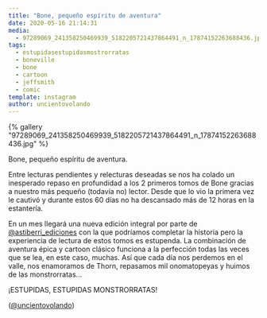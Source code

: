 ```yaml
---
title: "Bone, pequeño espíritu de aventura"
date: 2020-05-16 21:14:31
media: 
  - 97289069_241358250469939_5182205721437864491_n_17874152263688436.jpg
tags: 
  - estupidasestupidasmostrorratas
  - boneville
  - bone
  - cartoon
  - jeffsmith
  - comic
template: instagram
author: uncientovolando
---
```


{% gallery "97289069_241358250469939_5182205721437864491_n_17874152263688436.jpg" %}

Bone, pequeño espíritu de aventura.

Entre lecturas pendientes y relecturas deseadas se nos ha colado un inesperado repaso en profundidad a los 2 primeros tomos de Bone gracias a nuestro más pequeño (todavía no) lector. Desde que lo vio la primera vez le cautivó y durante estos 60 días no ha descansado más de 12 horas en la estantería.

En un mes llegará una nueva edición integral por parte de [@astiberri_ediciones](https://instagram.com/astiberri_ediciones) con la que podríamos completar la historia pero la experiencia de lectura de estos tomos es estupenda. La combinación de aventura épica y cartoon clásico funciona a la perfección todas las veces que se lea, en este caso, muchas. Así que cada día nos perdemos en el valle, nos enamoramos de Thorn, repasamos mil onomatopeyas y huimos de las monstrorratas...

¡ESTUPIDAS, ESTUPIDAS MONSTRORRATAS!

([@uncientovolando](https://instagram.com/uncientovolando))
